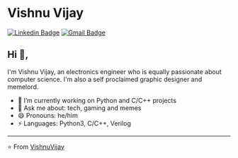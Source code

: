 # Vishnu Vijay 
[![Linkedin Badge](https://img.shields.io/badge/-vishnuvijay-blue?style=flat-square&logo=Linkedin&logoColor=white&link=https://www.linkedin.com/in/vishnu-vijay-6a9584154/)](https://www.linkedin.com/in/vishnu-vijay-6a9584154/)
[![Gmail Badge](https://img.shields.io/badge/-vishnuv8100@gmail.com-c14438?style=flat-square&logo=Gmail&logoColor=white&link=mailto:vishnuv8100@gmail.com)](mailto:vishnuv8100@gmail.com)

## Hi 👋, 
I'm Vishnu Vijay, an electronics engineer who is equally passionate about computer science. I'm also a self proclaimed graphic designer and memelord.

- 🔭 I’m currently working on Python and C/C++ projects
- 💬 Ask me about: tech, gaming and memes
- 😄 Pronouns: he/him
- ⚡ Languages: Python3, C/C++, Verilog





---
⭐️ From [VishnuVijay](https://github.com/v1shnu-v)

